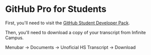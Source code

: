 # GitHub Pro for Students

First, you'll need to visit the [GitHub Student Developer Pack](https://education.github.com/pack). 

Then, you'll need to download a copy of your transcript from Infinite Campus. 

Menubar &#8594; Documents &#8594; Unoficial HS Transcript &#8594; Download

